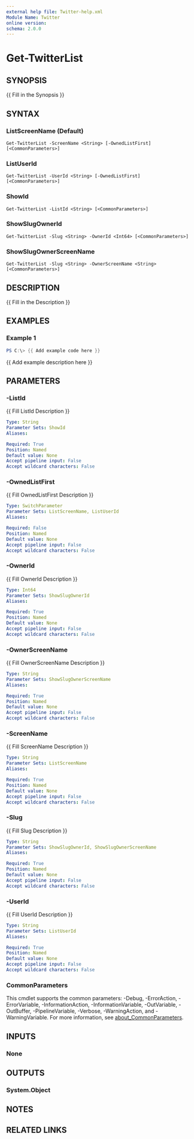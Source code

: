 ```yaml
---
external help file: Twitter-help.xml
Module Name: Twitter
online version:
schema: 2.0.0
---
```


# Get-TwitterList

## SYNOPSIS
{{ Fill in the Synopsis }}

## SYNTAX

### ListScreenName (Default)
```
Get-TwitterList -ScreenName <String> [-OwnedListFirst] [<CommonParameters>]
```

### ListUserId
```
Get-TwitterList -UserId <String> [-OwnedListFirst] [<CommonParameters>]
```

### ShowId
```
Get-TwitterList -ListId <String> [<CommonParameters>]
```

### ShowSlugOwnerId
```
Get-TwitterList -Slug <String> -OwnerId <Int64> [<CommonParameters>]
```

### ShowSlugOwnerScreenName
```
Get-TwitterList -Slug <String> -OwnerScreenName <String> [<CommonParameters>]
```

## DESCRIPTION
{{ Fill in the Description }}

## EXAMPLES

### Example 1
```powershell
PS C:\> {{ Add example code here }}
```

{{ Add example description here }}

## PARAMETERS

### -ListId
{{ Fill ListId Description }}

```yaml
Type: String
Parameter Sets: ShowId
Aliases:

Required: True
Position: Named
Default value: None
Accept pipeline input: False
Accept wildcard characters: False
```

### -OwnedListFirst
{{ Fill OwnedListFirst Description }}

```yaml
Type: SwitchParameter
Parameter Sets: ListScreenName, ListUserId
Aliases:

Required: False
Position: Named
Default value: None
Accept pipeline input: False
Accept wildcard characters: False
```

### -OwnerId
{{ Fill OwnerId Description }}

```yaml
Type: Int64
Parameter Sets: ShowSlugOwnerId
Aliases:

Required: True
Position: Named
Default value: None
Accept pipeline input: False
Accept wildcard characters: False
```

### -OwnerScreenName
{{ Fill OwnerScreenName Description }}

```yaml
Type: String
Parameter Sets: ShowSlugOwnerScreenName
Aliases:

Required: True
Position: Named
Default value: None
Accept pipeline input: False
Accept wildcard characters: False
```

### -ScreenName
{{ Fill ScreenName Description }}

```yaml
Type: String
Parameter Sets: ListScreenName
Aliases:

Required: True
Position: Named
Default value: None
Accept pipeline input: False
Accept wildcard characters: False
```

### -Slug
{{ Fill Slug Description }}

```yaml
Type: String
Parameter Sets: ShowSlugOwnerId, ShowSlugOwnerScreenName
Aliases:

Required: True
Position: Named
Default value: None
Accept pipeline input: False
Accept wildcard characters: False
```

### -UserId
{{ Fill UserId Description }}

```yaml
Type: String
Parameter Sets: ListUserId
Aliases:

Required: True
Position: Named
Default value: None
Accept pipeline input: False
Accept wildcard characters: False
```

### CommonParameters
This cmdlet supports the common parameters: -Debug, -ErrorAction, -ErrorVariable, -InformationAction, -InformationVariable, -OutVariable, -OutBuffer, -PipelineVariable, -Verbose, -WarningAction, and -WarningVariable. For more information, see [about_CommonParameters](http://go.microsoft.com/fwlink/?LinkID=113216).

## INPUTS

### None

## OUTPUTS

### System.Object
## NOTES

## RELATED LINKS
